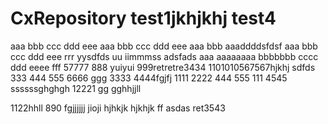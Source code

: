 # CxRepository test1jkhjkhj test4
aaa bbb ccc ddd eee
aaa bbb ccc ddd eee
aaa bbb
aaaddddsfdsf
aaa bbb ccc ddd eee rrr yysdfds uu iimmmss
adsfads
aaa aaaaaaaa bbbbbbb cccc ddd eeee fff 57777 888  yuiyui 999retretre3434
1101010567567hjkhj
sdfds
333 444 555 6666 ggg
3333 4444fgjfj
1111 2222
444 555
111 4545
ssssssghghgh
12221
gg
gghhjjll

1122hhll
890
fgjjjjjj
jioji
hjhkjk
hjkhjk
ff
asdas
ret3543
